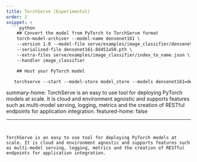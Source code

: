 ```yaml
---
title: TorchServe (Experimental)
order: 2
snippet: >
  ```python
    ## Convert the model from PyTorch to TorchServe format
    torch-model-archiver --model-name densenet161 \
    --version 1.0 --model-file serve/examples/image_classifier/densenet_161/model.py \
    --serialized-file densenet161-8d451a50.pth \
    --extra-files serve/examples/image_classifier/index_to_name.json \
    --handler image_classifier

    ## Host your PyTorch model

   torchserve --start --model-store model_store --models densenet161=densenet161.mar
  ```

summary-home: TorchServe is an easy to use tool for deploying PyTorch models at scale. It is cloud and environment agnostic and supports features such as multi-model serving, logging, metrics and the creation of RESTful endpoints for application integration.
featured-home: false

---
```


TorchServe is an easy to use tool for deploying PyTorch models at scale. It is cloud and environment agnostic and supports features such as multi-model serving, logging, metrics and the creation of RESTful endpoints for application integration.

